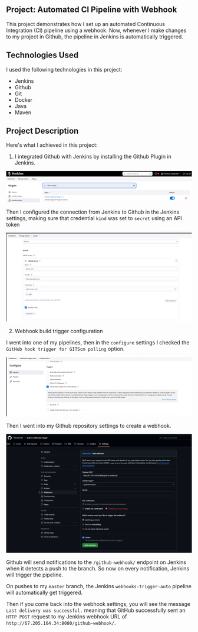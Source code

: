 ## Project: Automated CI Pipeline with Webhook

This project demonstrates how I set up an automated Continuous Integration (CI) pipeline using a webhook. Now, whenever I make changes to my project in Github, the pipeline in Jenkins is automatically triggered.

## Technologies Used

I used the following technologies in this project:

*   Jenkins
*   Github
*   Git
*   Docker
*   Java
*   Maven

## Project Description

Here's what I achieved in this project:

1. I integrated Github with Jenkins by installing the Github Plugin in Jenkins.

![github](https://github.com/Princeton45/jenkins-webhooks-trigger/blob/main/images/github-plugin2.png)

Then I configured the connection from Jenkins to Github in the Jenkins settings, making sure that credential `kind` was set to `secret` using an API token

![git-token](https://github.com/Princeton45/jenkins-webhooks-trigger/blob/main/images/git-token.png)


2. Webhook build trigger configuration

I went into one of my pipelines, then in the `configure` settings I checked the `GitHub hook trigger for GITScm polling` option.

![checked](https://github.com/Princeton45/jenkins-webhooks-trigger/blob/main/images/checked.png)

Then I went into my Github repository settings to create a webhook.

![webhook](https://github.com/Princeton45/jenkins-webhooks-trigger/blob/main/images/webhook.png)

Github will send notifications to the `/github-webhook/` endpoint on Jenkins when it detects a push to the branch. So now on every notification, Jenkins will trigger the pipeline.

On pushes to my `master` branch, the Jenkins `webhooks-trigger-auto` pipeline will automatically get triggered.

Then if you come back into the webhook settings, you will see the message `Last delivery was successful.` meaning that GitHub successfully sent an `HTTP POST` request to my Jenkins webhook URL of `http://67.205.164.34:8080/github-webhook/`.
